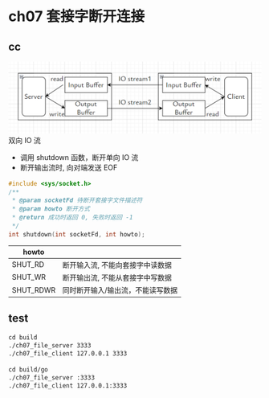 # ch07 套接字断开连接

## cc

<img src="../assets/rw.png" alt="rw" style="zoom:50%;" />
双向 IO 流

- 调用 shutdown 函数，断开单向 IO 流
- 断开输出流时, 向对端发送 EOF

```c++
#include <sys/socket.h>
/**
 * @param socketFd 待断开套接字文件描述符
 * @param howto 断开方式
 * @return 成功时返回 0, 失败时返回 -1
 */
int shutdown(int socketFd, int howto);
```

| howto     |                                   |
| --------- | --------------------------------- |
| SHUT_RD   | 断开输入流, 不能向套接字中读数据  |
| SHUT_WR   | 断开输出流, 不能从套接字中写数据  |
| SHUT_RDWR | 同时断开输入/输出流，不能读写数据 |

## test

```shell
cd build
./ch07_file_server 3333
./ch07_file_client 127.0.0.1 3333

cd build/go
./ch07_file_server :3333
./ch07_file_client 127.0.0.1:3333
```
